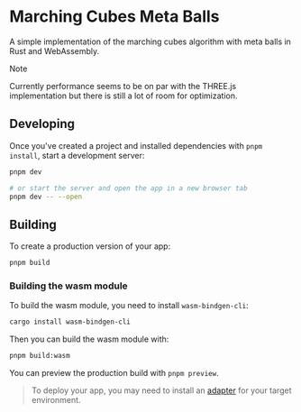 # Marching Cubes Meta Balls

A simple implementation of the marching cubes algorithm with meta balls in Rust and WebAssembly.

> [!NOTE]  
> Currently performance seems to be on par with the THREE.js implementation but there is still a lot of room for optimization.

## Developing

Once you've created a project and installed dependencies with `pnpm install`, start a development server:

```bash
pnpm dev

# or start the server and open the app in a new browser tab
pnpm dev -- --open
```

## Building

To create a production version of your app:

```bash
pnpm build
```

### Building the wasm module

To build the wasm module, you need to install `wasm-bindgen-cli`:

```bash
cargo install wasm-bindgen-cli
```

Then you can build the wasm module with:

```bash
pnpm build:wasm
```

You can preview the production build with `pnpm preview`.

> To deploy your app, you may need to install an [adapter](https://svelte.dev/docs/kit/adapters) for your target environment.
